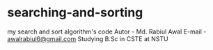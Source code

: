 # searching-and-sorting
my search and sort algorithm's code 
Autor - Md. Rabiul Awal
E-mail - awalrabiul6@gmail.com
Studying B.Sc in CSTE at NSTU
